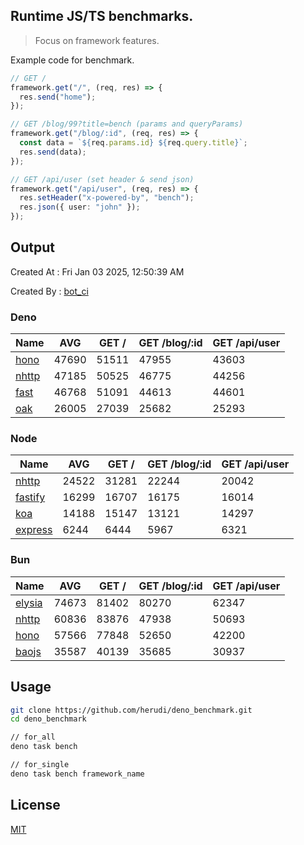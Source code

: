 ## Runtime JS/TS benchmarks.

> Focus on framework features.

Example code for benchmark.
```ts
// GET /
framework.get("/", (req, res) => {
  res.send("home");
});

// GET /blog/99?title=bench (params and queryParams)
framework.get("/blog/:id", (req, res) => {
  const data = `${req.params.id} ${req.query.title}`;
  res.send(data);
});

// GET /api/user (set header & send json)
framework.get("/api/user", (req, res) => {
  res.setHeader("x-powered-by", "bench");
  res.json({ user: "john" });
});
```

## Output
Created At : Fri Jan 03 2025, 12:50:39 AM

Created By : [bot_ci](https://github.com/herudi/deno_benchmarks/commits?author=github-actions%5Bbot%5D)


### Deno
|Name|AVG|GET /|GET /blog/:id|GET /api/user|
|----|----|----|----|----|
|[hono](https://github.com/honojs/hono)|47690|51511|47955|43603|
|[nhttp](https://github.com/nhttp/nhttp)|47185|50525|46775|44256|
|[fast](https://github.com/danteissaias/fast)|46768|51091|44613|44601|
|[oak](https://github.com/oakserver/oak)|26005|27039|25682|25293|
  


### Node
|Name|AVG|GET /|GET /blog/:id|GET /api/user|
|----|----|----|----|----|
|[nhttp](https://github.com/nhttp/nhttp)|24522|31281|22244|20042|
|[fastify](https://github.com/fastify/fastify)|16299|16707|16175|16014|
|[koa](https://github.com/koajs/koa)|14188|15147|13121|14297|
|[express](https://github.com/expressjs/express)|6244|6444|5967|6321|
  


### Bun
|Name|AVG|GET /|GET /blog/:id|GET /api/user|
|----|----|----|----|----|
|[elysia](https://github.com/elysiajs/elysia)|74673|81402|80270|62347|
|[nhttp](https://github.com/nhttp/nhttp)|60836|83876|47938|50693|
|[hono](https://github.com/honojs/hono)|57566|77848|52650|42200|
|[baojs](https://github.com/mattreid1/baojs)|35587|40139|35685|30937|
  



## Usage

```bash
git clone https://github.com/herudi/deno_benchmark.git
cd deno_benchmark

// for_all
deno task bench

// for_single
deno task bench framework_name
```

## License

[MIT](LICENSE)

